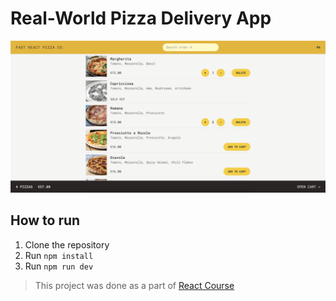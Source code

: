 # Real-World Pizza Delivery App

![Screenshot](./public/screenshot.png)

## How to run

1. Clone the repository
2. Run `npm install`
3. Run `npm run dev`

> This project was done as a part of [React Course](https://www.udemy.com/course/the-ultimate-react-course/)
